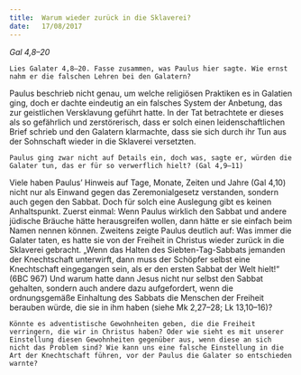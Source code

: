 ```yaml
---
title:  Warum wieder zurück in die Sklaverei?
date:   17/08/2017
---
```


_Gal 4,8–20_

`Lies Galater 4,8–20. Fasse zusammen, was Paulus hier sagte. Wie ernst nahm er die falschen Lehren bei den Galatern?`

Paulus beschrieb nicht genau, um welche religiösen Praktiken es in Galatien ging, doch er dachte eindeutig an ein falsches System der Anbetung, das zur geistlichen Versklavung geführt hatte. In der Tat betrachtete er dieses als so gefährlich und zerstörerisch, dass er solch einen leidenschaftlichen Brief schrieb und den Galatern klarmachte, dass sie sich durch ihr Tun aus der Sohnschaft wieder in die Sklaverei versetzten.

`Paulus ging zwar nicht auf Details ein, doch was, sagte er, würden die Galater tun, das er für so verwerflich hielt? (Gal 4,9–11)`

Viele haben Paulus’ Hinweis auf Tage, Monate, Zeiten und Jahre (Gal 4,10) nicht nur als Einwand gegen das Zeremonialgesetz verstanden, sondern auch gegen den Sabbat. Doch für solch eine Auslegung gibt es keinen Anhaltspunkt. Zuerst einmal: Wenn Paulus wirklich den Sabbat und andere jüdische Bräuche hätte herausgreifen wollen, dann hätte er sie einfach beim Namen nennen können. Zweitens zeigte Paulus deutlich auf: Was immer die Galater taten, es hatte sie von der Freiheit in Christus wieder zurück in die Sklaverei gebracht. „Wenn das Halten des Siebten-Tag-Sabbats jemanden der Knechtschaft unterwirft, dann muss der Schöpfer selbst eine Knechtschaft eingegangen sein, als er den ersten Sabbat der Welt hielt!“ (6BC 967) Und warum hatte dann Jesus nicht nur selbst den Sabbat gehalten, sondern auch andere dazu aufgefordert, wenn die ordnungsgemäße Einhaltung des Sabbats die Menschen der Freiheit berauben würde, die sie in ihm haben (siehe Mk 2,27–28; Lk 13,10–16)?

`Könnte es adventistische Gewohnheiten geben, die die Freiheit verringern, die wir in Christus haben? Oder wie sieht es mit unserer Einstellung diesen Gewohnheiten gegenüber aus, wenn diese an sich nicht das Problem sind? Wie kann uns eine falsche Einstellung in die Art der Knechtschaft führen, vor der Paulus die Galater so entschieden warnte?`